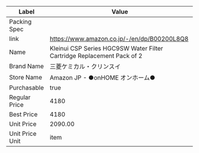 | Label           | Value                                                                  |
| --------------- | ---------------------------------------------------------------------- |
| Packing Spec    |                                                                        |
| link            | https://www.amazon.co.jp/-/en/dp/B00200L8Q8                            |
| Name            | Kleinui CSP Series HGC9SW Water Filter Cartridge Replacement Pack of 2 |
| Brand Name      | 三菱ケミカル・クリンスイ                                                           |
| Store Name      | Amazon JP - ●onHOME オンホーム●                                             |
| Purchasable     | true                                                                   |
| Regular Price   | 4180                                                                   |
| Best Price      | 4180                                                                   |
| Unit Price      | 2090.00                                                                |
| Unit Price Unit | item                                                                   |
